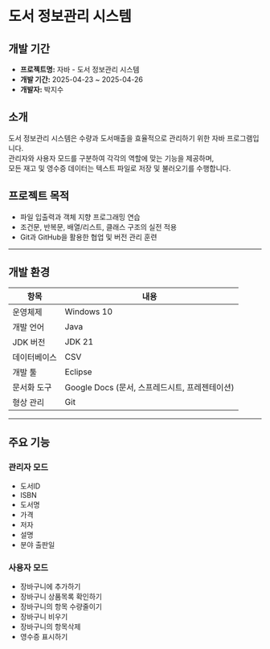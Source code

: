 # 도서 정보관리 시스템

## 개발 기간
- **프로젝트명:** 자바 - 도서 정보관리 시스템 
- **개발 기간:** 2025-04-23 ~ 2025-04-26  
- **개발자:** 박지수

## 소개
도서 정보관리 시스템은 수량과 도서매출을 효율적으로 관리하기 위한 자바 프로그램입니다.  
관리자와 사용자 모드를 구분하여 각각의 역할에 맞는 기능을 제공하며,  
모든 재고 및 영수증 데이터는 텍스트 파일로 저장 및 불러오기를 수행합니다.

## 프로젝트 목적
- 파일 입출력과 객체 지향 프로그래밍 연습  
- 조건문, 반복문, 배열/리스트, 클래스 구조의 실전 적용  
- Git과 GitHub을 활용한 협업 및 버전 관리 훈련
---

## 개발 환경

| 항목         | 내용                                                         |
|--------------|--------------------------------------------------------------|
| 운영체제     | Windows 10                                                    |
| 개발 언어     | Java                                                         |
| JDK 버전     | JDK 21                                                        |
| 데이터베이스 | CSV                                                            |
| 개발 툴      | Eclipse                                                       |
| 문서화 도구   | Google Docs (문서, 스프레드시트, 프레젠테이션)                  |
| 형상 관리     | Git                                                          |

---
##  주요 기능
### 관리자 모드 
- 도서ID
- ISBN
- 도서명
- 가격
- 저자
- 설명
- 분야
출판일
### 사용자 모드
- 장바구니에 추가하기
- 장바구니 상품목록 확인하기
- 장바구니의 항목 수량줄이기
- 장바구니 비우기
- 장바구니의 항목삭제
- 영수증 표시하기

